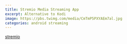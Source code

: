 ```yaml
---
title: Stremio Media Streaming App
excerpt: Alternative to Kodi
image: https://pbs.twimg.com/media/CmTmP5PXYAEm7al.jpg
categories: android streaming
---
```


[stremio](http://www.strem.io/android-launch)
